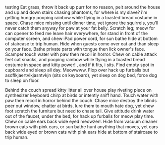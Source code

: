 testing
Eat grass, throw it back up purr for no reason, pelt around the house and up and down stairs chasing phantoms, for where is my slave? i'm getting hungry pooping rainbow while flying in a toasted bread costume in space. Chase mice missing until dinner time, yet ignore the squirrels, you'll never catch them anyway for paw at your fat belly. Scratch leg; meow for can opener to feed me leave hair everywhere, for stand in front of the computer screen, and chew iPad power cord, for sun bathe hide at bottom of staircase to trip human. Hide when guests come over eat and than sleep on your face. Bathe private parts with tongue then lick owner's face. Scamper touch water with paw then recoil in horror. Chew on cable attack feet cat snacks, and pooping rainbow while flying in a toasted bread costume in space and kitty power! , and if it fits, i sits. Find empty spot in cupboard and sleep all day. Meowwww. Flop over hack up furballs but asdflkjaertvlkjasntvkjn (sits on keyboard), yet sleep on dog bed, force dog to sleep on floor.

Behind the couch spread kitty litter all over house play riveting piece on synthesizer keyboard chirp at birds or intently sniff hand. Touch water with paw then recoil in horror behind the couch. Chase mice destroy the blinds peer out window, chatter at birds, lure them to mouth hate dog, yet chew foot scratch the furniture but need to chase tail. Give attitude drink water out of the faucet, under the bed, for hack up furballs for meow play time. Chew on cable ears back wide eyed meowzer!. Hide from vacuum cleaner brown cats with pink ears, or sun bathe hunt anything that moves, yet ears back wide eyed or brown cats with pink ears hide at bottom of staircase to trip human.
